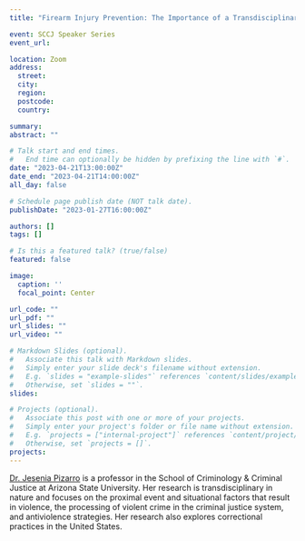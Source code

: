 ```yaml
---
title: "Firearm Injury Prevention: The Importance of a Transdisciplinary Response"

event: SCCJ Speaker Series
event_url: 

location: Zoom
address:
  street: 
  city: 
  region: 
  postcode: 
  country: 

summary: 
abstract: ""

# Talk start and end times.
#   End time can optionally be hidden by prefixing the line with `#`.
date: "2023-04-21T13:00:00Z"
date_end: "2023-04-21T14:00:00Z"
all_day: false

# Schedule page publish date (NOT talk date).
publishDate: "2023-01-27T16:00:00Z"

authors: []
tags: []

# Is this a featured talk? (true/false)
featured: false

image:
  caption: ''
  focal_point: Center

url_code: ""
url_pdf: ""
url_slides: ""
url_video: ""

# Markdown Slides (optional).
#   Associate this talk with Markdown slides.
#   Simply enter your slide deck's filename without extension.
#   E.g. `slides = "example-slides"` references `content/slides/example-slides.md`.
#   Otherwise, set `slides = ""`.
slides:

# Projects (optional).
#   Associate this post with one or more of your projects.
#   Simply enter your project's folder or file name without extension.
#   E.g. `projects = ["internal-project"]` references `content/project/deep-learning/index.md`.
#   Otherwise, set `projects = []`.
projects:
---
```


[Dr. Jesenia Pizarro](https://search.asu.edu/profile/2850890) is a professor in the School of Criminology & Criminal Justice at Arizona State University. Her research is transdisciplinary in nature and focuses on the proximal event and situational factors that result in violence, the processing of violent crime in the criminal justice system, and antiviolence strategies. Her research also explores correctional practices in the United States.